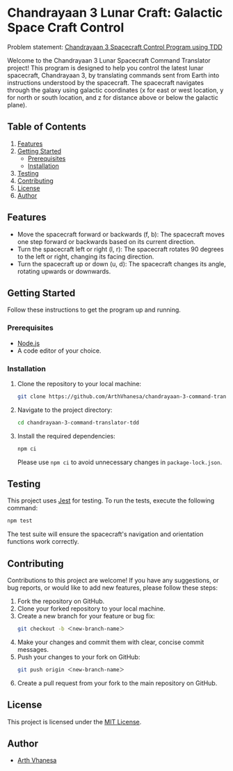 # Chandrayaan 3 Lunar Craft: Galactic Space Craft Control
Problem statement: [Chandrayaan 3 Spacecraft Control Program using TDD](https://blog.incubyte.co/blog/chandrayaan-3-tdd-assessment)

Welcome to the Chandrayaan 3 Lunar Spacecraft Command Translator project! 
This program is designed to help you control the latest lunar spacecraft, Chandrayaan 3, by translating commands sent from Earth into instructions understood by the spacecraft. 
The spacecraft navigates through the galaxy using galactic coordinates (x for east or west location, y for north or south location, and z for distance above or below the galactic plane).

## Table of Contents
1. [Features](#features)
2. [Getting Started](#getting-started)
   - [Prerequisites](#prerequisites)
   - [Installation](#installation)
3. [Testing](#testing)
4. [Contributing](#contributing)
5. [License](#License)
6. [Author](#Author)

## Features
- Move the spacecraft forward or backwards (f, b): The spacecraft moves one step forward or backwards based on its current direction.
- Turn the spacecraft left or right (l, r): The spacecraft rotates 90 degrees to the left or right, changing its facing direction.
- Turn the spacecraft up or down (u, d): The spacecraft changes its angle, rotating upwards or downwards.

## Getting Started
Follow these instructions to get the program up and running.

### Prerequisites
- [Node.js](https://nodejs.org/)
- A code editor of your choice.

### Installation
1. Clone the repository to your local machine:
    ```bash
    git clone https://github.com/ArthVhanesa/chandrayaan-3-command-translator-tdd.git
    ```
2. Navigate to the project directory:
   ```bash
   cd chandrayaan-3-command-translator-tdd
   ```
3. Install the required dependencies:
   ```bash
   npm ci
   ```
   Please use `npm ci` to avoid unnecessary changes in `package-lock.json`.

## Testing
This project uses [Jest](https://jestjs.io/) for testing. To run the tests, execute the following command:
```bash
npm test
```
The test suite will ensure the spacecraft's navigation and orientation functions work correctly.

## Contributing
Contributions to this project are welcome! If you have any suggestions, or bug reports, or would like to add new features, please follow these steps:

1. Fork the repository on GitHub.
2. Clone your forked repository to your local machine.
3. Create a new branch for your feature or bug fix:
    ```bash
    git checkout -b ＜new-branch-name＞
    ```
4. Make your changes and commit them with clear, concise commit messages.
5. Push your changes to your fork on GitHub:
   ```bash
   git push origin ＜new-branch-name＞
   ```
6. Create a pull request from your fork to the main repository on GitHub.

## License
This project is licensed under the [MIT License](LICENSE).

## Author
- [Arth Vhanesa](https://github.com/ArthVhanesa)
